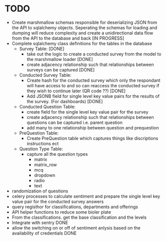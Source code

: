 # TODO

* Create marshmallow schemas responsible for deserializing JSON from the API to sqlalchemy objects. Seperating the schemas for loading and dumping will reduce complexity and create a unidirectional data flow from the API to the database and back [IN PROGRESS]
* Complete sqlalchemy class definitions for the tables in the database
    * Survey Table: [DONE]
        * take out the logic to create a conducted survey from the model to the marshmallow loader [DONE]
        * create adjacency relationship such that relationships between surveys can be captured [DONE]
    * Conducted Survey Table:
        * Create hash for the conducted survey which only the respondant will have access to and so can reaccess the conducted survey if they wish to continue later (QR code ??) [DONE]
        * Add JSONB field for single level key value pairs for the results of the survey. (For dashboards) [DONE]
    * Conducted Question Table:
        * create field for the single level key value pair for the survey
        * create adjacency relationship such that relationships between questions can be captured i.e. parent question 
        * add many to one relationship between question and prequestion
    * PreQuestion Table:
        * Create PreQuestion table which captures things like discriptions instructions ect 
    * Question Type Table:
        * capture all the question types
            * matrix
            * matrix_row
            * mcq 
            * dropdown
            * radio
            * text
* randomization of questions
* celery processes to calculate sentiment and prepare the single level key value pair for the conducted survey answers  
* query registhor for classifications, departments and offerings 
* API helper functions to reduce some bioler plate
* From the classifications. get the base classification and the levels
* Integrate with sentry DONE
* allow the switching on or off of sentiment anlysis based on the availability of credentials DONE